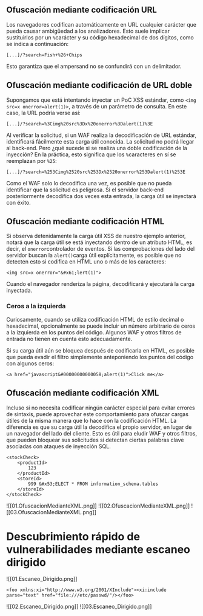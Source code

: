 ## Ofuscación mediante codificación URL

Los navegadores codifican automáticamente en URL cualquier carácter que pueda causar ambigüedad a los analizadores. Esto suele implicar sustituirlos por un `%`carácter y su código hexadecimal de dos dígitos, como se indica a continuación:

`[...]/?search=Fish+%26+Chips`

Esto garantiza que el ampersand no se confundirá con un delimitador.

## Ofuscación mediante codificación de URL doble

Supongamos que está intentando inyectar un PoC XSS estándar, como `<img src=x onerror=alert(1)>`, a través de un parámetro de consulta. En este caso, la URL podría verse así:

`[...]/?search=%3Cimg%20src%3Dx%20onerror%3Dalert(1)%3E`

Al verificar la solicitud, si un WAF realiza la decodificación de URL estándar, identificará fácilmente esta carga útil conocida. La solicitud no podrá llegar al back-end. Pero ¿qué sucede si se realiza una doble codificación de la inyección? En la práctica, esto significa que los `%`caracteres en sí se reemplazan por `%25`:

`[...]/?search=%253Cimg%2520src%253Dx%2520onerror%253Dalert(1)%253E`

Como el WAF solo lo decodifica una vez, es posible que no pueda identificar que la solicitud es peligrosa. Si el servidor back-end posteriormente decodifica dos veces esta entrada, la carga útil se inyectará con éxito.

## Ofuscación mediante codificación HTML

Si observa detenidamente la carga útil XSS de nuestro ejemplo anterior, notará que la carga útil se está inyectando dentro de un atributo HTML, es decir, el `onerror`controlador de eventos. Si las comprobaciones del lado del servidor buscan la `alert()`carga útil explícitamente, es posible que no detecten esto si codifica en HTML uno o más de los caracteres:

`<img src=x onerror="&#x61;lert(1)">`

Cuando el navegador renderiza la página, decodificará y ejecutará la carga inyectada.

### Ceros a la izquierda

Curiosamente, cuando se utiliza codificación HTML de estilo decimal o hexadecimal, opcionalmente se puede incluir un número arbitrario de ceros a la izquierda en los puntos del código. Algunos WAF y otros filtros de entrada no tienen en cuenta esto adecuadamente.

Si su carga útil aún se bloquea después de codificarla en HTML, es posible que pueda evadir el filtro simplemente anteponiendo los puntos del código con algunos ceros:

`<a href="javascript&#00000000000058;alert(1)">Click me</a>`

## Ofuscación mediante codificación XML

Incluso si no necesita codificar ningún carácter especial para evitar errores de sintaxis, puede aprovechar este comportamiento para ofuscar cargas útiles de la misma manera que lo hace con la codificación HTML. La diferencia es que su carga útil la decodifica el propio servidor, en lugar de un navegador del lado del cliente. Esto es útil para eludir WAF y otros filtros, que pueden bloquear sus solicitudes si detectan ciertas palabras clave asociadas con ataques de inyección SQL.

```
<stockCheck> 
	<productId> 
	    123 
	</productId> 
	<storeId> 
		999 &#x53;ELECT * FROM information_schema.tables 
	</storeId> 
</stockCheck>
```

![[01.OfuscacionMedianteXML.png]]
![[02.OfuscacionMedianteXML.png]]
![[03.OfuscacionMedianteXML.png]]

# Descubrimiento rápido de vulnerabilidades mediante escaneo dirigido

![[01.Escaneo_Dirigido.png]]

```
<foo xmlns:xi="http://www.w3.org/2001/XInclude"><xi:include parse="text" href="file:///etc/passwd/"/></foo>
```

![[02.Escaneo_Dirigido.png]]
![[03.Escaneo_Dirigido.png]]
